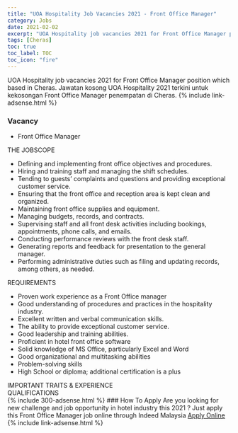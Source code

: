 ```yaml
---
title: "UOA Hospitality Job Vacancies 2021 - Front Office Manager" 
category: Jobs 
date: 2021-02-02 
excerpt: "UOA Hospitality job vacancies 2021 for Front Office Manager position which based in Cheras. Jawatan kosong UOA Hospitality 2021 terkini untuk kekosongan Front Office Manager penempatan di Cheras" 
tags: [Cheras] 
toc: true 
toc_label: TOC 
toc_icon: "fire" 
--- 
```


UOA Hospitality job vacancies 2021 for Front Office Manager position which based in Cheras. Jawatan kosong UOA Hospitality 2021 terkini untuk kekosongan Front Office Manager penempatan di Cheras. 
{% include link-adsense.html %} 
### Vacancy 
- Front Office Manager 
<div><div><div><div><div>THE JOBSCOPE</div><div><ul>
<li>Defining and implementing front office objectives and procedures.</li>
<li>Hiring and training staff and managing the shift schedules.</li>
<li>Tending to guests&#8217; complaints and questions and providing exceptional customer service.</li>
<li>Ensuring that the front office and reception area is kept clean and organized.</li>
<li>Maintaining front office supplies and equipment.</li>
<li>Managing budgets, records, and contracts.</li>
<li>Supervising staff and all front desk activities including bookings, appointments, phone calls, and emails.</li>
<li>Conducting performance reviews with the front desk staff.</li>
<li>Generating reports and feedback for presentation to the general manager.</li>
<li>Performing administrative duties such as filing and updating records, among others, as needed.</li>
</ul></div></div><div><div>REQUIREMENTS</div><div><ul>
<li>Proven work experience as a Front Office manager</li>
<li>Good understanding of procedures and practices in the hospitality industry.</li>
<li>Excellent written and verbal communication skills.</li>
<li>The ability to provide exceptional customer service.</li>
<li>Good leadership and training abilities.</li>
<li>Proficient in hotel front office software</li>
<li>Solid knowledge of MS Office, particularly Excel and Word</li>
<li>Good organizational and multitasking abilities</li>
<li>Problem-solving skills</li>
<li>High School or diploma; additional certification is a plus</li>
</ul></div></div></div><div><div><div>IMPORTANT TRAITS &amp; EXPERIENCE</div></div><div></div>
<div><div>QUALIFICATIONS</div></div></div></div><div></div></div> 
{% include 300-adsense.html %} 
### How To Apply 
Are you looking for new challenge and job opportunity in hotel industry this 2021 ?
Just apply this Front Office Manager job online through Indeed Malaysia 
<a href="https://malaysia.indeed.com/viewjob?jk=f997e7b774db0e4e" class="btn btn--info" target="_blank" rel="nofollow noopenner">Apply Online</a> 
{% include link-adsense.html %} 